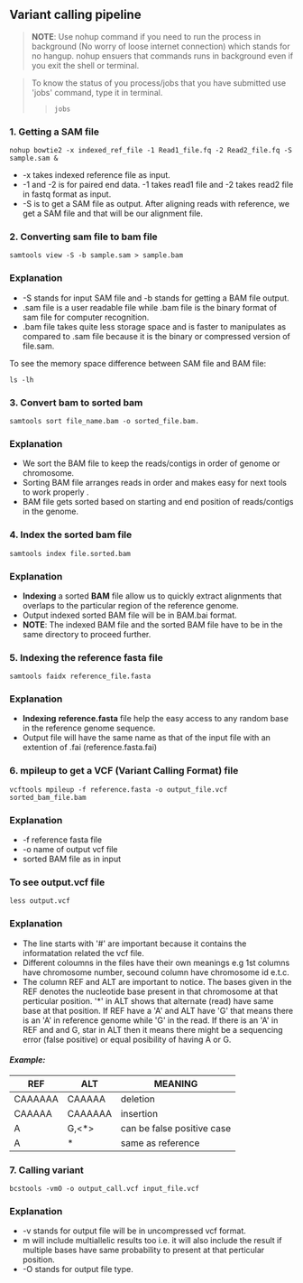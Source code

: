 ## Variant calling pipeline

> **NOTE**: Use nohup command if you need to run the process in background (No worry of loose internet connection) which stands for no hangup. nohup ensuers that commands runs in background even if you exit the shell or terminal. 

> To know the status of you process/jobs that you have submitted use 'jobs' command, type it in terminal.
>> `jobs`

### 1. Getting a SAM file
```
nohup bowtie2 -x indexed_ref_file -1 Read1_file.fq -2 Read2_file.fq -S sample.sam &
```
- -x takes indexed reference file as input. 
- -1 and -2 is for paired end data. -1 takes read1 file and -2 takes read2 file in fastq format as input.
- -S is to get a SAM file as output. After aligning reads with reference, we get a SAM file and that will be our alignment file. 

### 2. Converting sam file to bam file
``` 
samtools view -S -b sample.sam > sample.bam
```
### Explanation
- -S stands for input SAM file and -b stands for getting a BAM file output.
- .sam file is  a user readable file while .bam file is the binary format of sam file for computer recognition.
- .bam file takes quite less storage space and is faster to manipulates as compared to .sam file because it is the binary or compressed version of file.sam.

To see the memory space difference between SAM file and BAM file:

```
ls -lh
```
### 3. Convert bam to sorted bam
```
samtools sort file_name.bam -o sorted_file.bam.
```
### Explanation
- We sort the BAM file to keep the reads/contigs in order of genome or chromosome.
- Sorting BAM file arranges reads in order and makes easy for next tools to work properly . 
- BAM file gets sorted based on starting and end position of reads/contigs in the genome.

### 4. Index the sorted bam file
```
samtools index file.sorted.bam 
```

### Explanation
- **Indexing** a sorted **BAM** file allow us to quickly extract alignments that overlaps to the particular region of the reference genome.
- Output indexed sorted BAM file will be in BAM.bai format.
- **NOTE**: The indexed BAM file and the sorted BAM file have to be in the same directory to proceed further.

### 5. Indexing the reference fasta file
```
samtools faidx reference_file.fasta
```

### Explanation
- **Indexing** **reference.fasta** file help the easy access to any random base in the reference genome sequence.
- Output file will have the same name as that of the input file with an extention of .fai (reference.fasta.fai)
### 6. mpileup to get a VCF (Variant Calling Format) file
```
vcftools mpileup -f reference.fasta -o output_file.vcf sorted_bam_file.bam
```
### Explanation
- -f reference fasta file
- -o name of output vcf file
- sorted BAM file as in input

### To see output.vcf file
```
less output.vcf
```

### Explanation
- The line starts with '#' are important because it contains the informatation related the vcf file. 
- Different coloumns in the files have their own meanings e.g 1st columns have chromosome number, secound column have chromosome id e.t.c.
- The column REF and ALT are important to notice. The bases given in the REF denotes the nucleotide base present in that chromosome at that perticular position. '*' in ALT shows that alternate (read) have same base at that position. If REF have a 'A' and ALT have 'G' that means there is an 'A' in reference genome while 'G' in the read. If there is an 'A' in REF and and G, star in ALT then it means there might be a sequencing error (false positive) or equal posibility of having A or G.
#### ***Example:***
| REF      | ALT     |MEANING  |
| ---------| --------|---------|
| CAAAAAA  | CAAAAA  |deletion |
| CAAAAA   | CAAAAAA |insertion|
| A        | G,<*>   |can be false positive case
| A        | *  | same as reference

### 7. Calling variant
```
bcstools -vmO -o output_call.vcf input_file.vcf
```

### Explanation
- -v stands for output file will be in uncompressed vcf format.
- m will include multiallelic results too i.e. it will also include the result if multiple bases have same probability to present at that perticular position. 
- -O stands for output file type.
